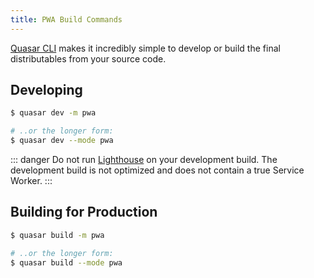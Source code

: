 ```yaml
---
title: PWA Build Commands
---
```

[Quasar CLI](/getting-started/quasar-cli) makes it incredibly simple to develop or build the final distributables from your source code.

## Developing
```bash
$ quasar dev -m pwa

# ..or the longer form:
$ quasar dev --mode pwa
```

::: danger
Do not run [Lighthouse](https://developers.google.com/web/tools/lighthouse/) on your development build. The development build is not optimized and does not contain a true Service Worker.
:::

## Building for Production
```bash
$ quasar build -m pwa

# ..or the longer form:
$ quasar build --mode pwa
```
